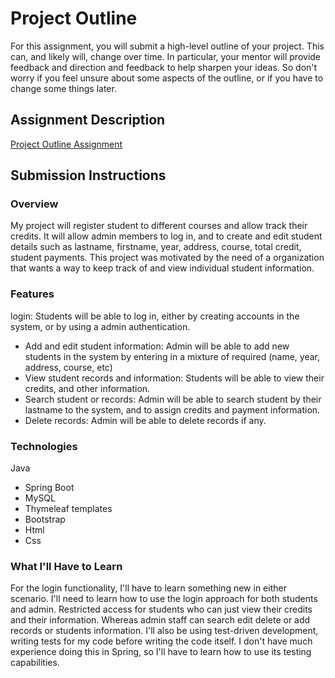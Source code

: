 # Project Outline
For this assignment, you will submit a high-level outline of your project. This can, and likely will, change over time. In particular, your mentor will provide feedback and direction and feedback to help sharpen your ideas. So don't worry if you feel unsure about some aspects of the outline, or if you have to change some things later.

## Assignment Description
[Project Outline Assignment](https://education.launchcode.org/liftoff/assignments/project-outline/)

## Submission Instructions

### Overview
My project will register student to different courses and allow track their credits. It will allow admin members to log in, and to create and edit student details such as lastname, firstname, year, address, course, total credit, student payments.
This project was motivated by the need of a organization that wants a way to keep track of and view individual student information.

### Features
login: Students will be able to log in, either by creating accounts in the system, or by using a admin authentication.
- Add and edit student information: Admin will be able to add new students in the system by entering in a mixture of required (name, year, address, course, etc)
- View student records and information: Students will be able to view their credits, and other information.
- Search student or records: Admin will be able to search student by their lastname to the system, and to assign credits and payment information.
- Delete records: Admin will be able to delete records if any.
	
### Technologies
 Java
- Spring Boot
- MySQL
- Thymeleaf templates
- Bootstrap
- Html
- Css


### What I'll Have to Learn
For the login functionality, I'll have to learn something new in either scenario. I'll need to learn how to use the login approach for both students and admin. Restricted access for students who can just view their credits and their information. Whereas admin staff can search edit delete or add records or students information.
I'll also be using test-driven development, writing tests for my code before writing the code itself. I don't have much experience doing this in Spring, so I'll have to learn how to use its testing capabilities.


